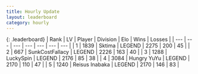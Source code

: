 ```yaml
---
title: Hourly Update
layout: leaderboard
category: hourly
---
```


{: .leaderboard}
| Rank | LV | Player | Division | Elo | Wins | Losses |
| --- | --- | --- | --- | --- | --- | --- |
| <span data-change="0">1</span> | 1839 | <span title="ID: 353063">Sktima</span> | LEGEND | <span data-change="0">2275</span> | <span data-change="0">200</span> | <span data-change="0">45</span> |
| <span data-change="0">2</span> | 667 | <span title="ID: 402846">SunkCostFallacy</span> | LEGEND | <span data-change="0">2226</span> | <span data-change="0">163</span> | <span data-change="0">40</span> |
| <span data-change="0">3</span> | 1288 | <span title="ID: 498412">LuckySpin</span> | LEGEND | <span data-change="0">2176</span> | <span data-change="0">85</span> | <span data-change="0">38</span> |
| <span data-change="0">4</span> | 3084 | <span title="ID: 164871">Hungry YuYu</span> | LEGEND | <span data-change="0">2170</span> | <span data-change="0">110</span> | <span data-change="0">47</span> |
| <span data-change="0">5</span> | 1240 | <span title="ID: 451068">Reisus Inabaka</span> | LEGEND | <span data-change="0">2170</span> | <span data-change="0">146</span> | <span data-change="0">83</span> |